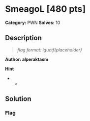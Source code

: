 # SmeagoL [480 pts]

**Category:** PWN
**Solves:** 10

## Description
>*flag format: iguctf{placeholder}*

**Author: alperaktasm**

**Hint**
* -

## Solution

### Flag

